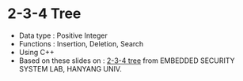 #  2-3-4 Tree

* Data type : Positive Integer
* Functions : Insertion, Deletion, Search
* Using C++
* Based on these slides on : [2-3-4 tree](./234Tree_gitIntro.pdf) from EMBEDDED SECURITY SYSTEM LAB, HANYANG UNIV.


